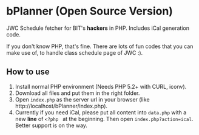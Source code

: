 bPlanner (Open Source Version)
==============================

JWC Schedule fetcher for BIT's __hackers__ in PHP. Includes iCal generation code.

If you don't know PHP, that's fine. There are lots of fun codes that you can make use of, to handle class schedule page of JWC :).

How to use
----------

1.  Install normal PHP environment (Needs PHP 5.2+ with CURL, iconv).
2.  Download all files and put them in the right folder.
3.  Open `index.php` as the server url in your browser (like http://localhost/bPlanner/index.php).
4.  Currently if you need iCal, please put all content into `data.php` with a new __line__ of `<?php ` at the beginning. Then open `index.php?action=ical`. Better support is on the way.